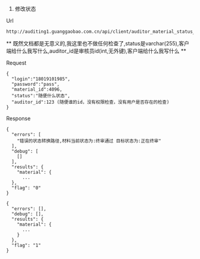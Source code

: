 
1. 修改状态

Url

```
http://auditing1.guanggaobao.com.cn/api/client/auditor_material_status_change
```

** 既然文档都是无意义的,我这里也不做任何检查了,status是varchar(255),客户端给什么我写什么,auditor_id是审核员id(int,无外键),客户端给什么我写什么 **


Request

```
{
  "login":"18019101985",
  "password":"pass",
  "material_id":4096,
  "status":"随便什么状态",
  "auditor_id":123 (随便谁的id，没有权限检查，没有用户是否存在的检查)
}
```


Response

```
{
  "errors": [
    "错误的状态转换路径,材料当前状态为:终审通过 目标状态为:正在终审"
  ],
  "debug": [
    []
  ],
  "results": {
    "material": {
      ...
  },
  "flag": "0"
}
```

```
{
  "errors": [],
  "debug": [],
  "results": {
    "material": {
      ...
    }
  },
  "flag": "1"
}
```